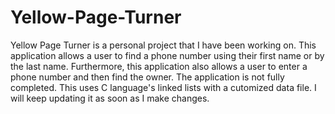 # Yellow-Page-Turner
Yellow Page Turner is a personal project that I have been working on. This application allows a user to find a phone number using their first name 
or by the last name. Furthermore, this application also allows a user to enter a phone number and then find the owner. The application is not
fully completed. This uses C language's linked lists with a cutomized data file. I will keep updating it as soon as I make changes. 
